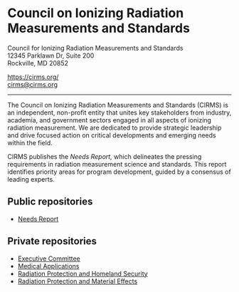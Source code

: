 # Council on Ionizing Radiation Measurements and Standards

Council for Ionizing Radiation Measurements and Standards \
12345 Parklawn Dr, Suite 200 \
Rockville, MD 20852

https://cirms.org/ \
[cirms@cirms.org](mailto:cirms@cirms.org)

---

The Council on Ionizing Radiation Measurements and Standards (CIRMS) is an independent, non-profit entity that unites key stakeholders from industry, academia, and government sectors engaged in all aspects of ionizing radiation measurement. We are dedicated to provide strategic leadership and drive focused action on critical developments and emerging needs within the field.

CIRMS publishes the _Needs Report,_ which delineates the pressing requirements in radiation measurement science and standards. This report identifies priority areas for program development, guided by a consensus of leading experts.

## Public repositories

- [Needs Report](https://github.com/cirms-org/needs-report)

## Private repositories

- [Executive Committee](https://github.com/cirms-org/excom)
- [Medical Applications](https://github.com/cirms-org/mapp)
- [Radiation Protection and Homeland Security](https://github.com/cirms-org/rphs)
- [Radiation Protection and Material Effects](https://github.com/cirms-org/rpme)
